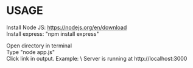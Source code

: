 # USAGE
Install Node JS: https://nodejs.org/en/download \
Install express: "npm install express"

Open directory in terminal \
Type "node app.js" \
Click link in output. Example: \ 
Server is running at http://localhost:3000  
